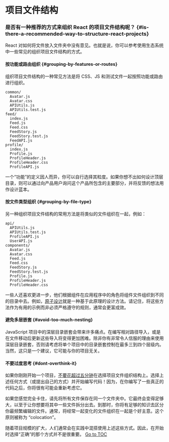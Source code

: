 
# 项目文件结构


### 是否有一种推荐的方式来组织 React 的项目文件结构呢？ {#is-there-a-recommended-way-to-structure-react-projects}

React 对如何将文件放入文件夹中没有意见。也就是说，你可以参考使用生态系统中一些常见的组织项目文件结构的方式。

#### 按功能或路由组织 {#grouping-by-features-or-routes}

组织项目文件结构的一种常见方法是将 CSS、JS 和测试文件一起按照功能或路由进行组织。

```
common/
  Avatar.js
  Avatar.css
  APIUtils.js
  APIUtils.test.js
feed/
  index.js
  Feed.js
  Feed.css
  FeedStory.js
  FeedStory.test.js
  FeedAPI.js
profile/
  index.js
  Profile.js
  ProfileHeader.js
  ProfileHeader.css
  ProfileAPI.js
```

一个“功能”的定义因人而异，你可以自行选择其粒度。如果你想不出如何设计顶层目录，则可以通过向产品用户询问这个产品所包含的主要部分，并将反馈的想法用作设计蓝本。

#### 按文件类型组织 {#grouping-by-file-type}

另一种组织项目文件结构的常用方法是将类似的文件组织在一起，例如：

```
api/
  APIUtils.js
  APIUtils.test.js
  ProfileAPI.js
  UserAPI.js
components/
  Avatar.js
  Avatar.css
  Feed.js
  Feed.css
  FeedStory.js
  FeedStory.test.js
  Profile.js
  ProfileHeader.js
  ProfileHeader.css
```

一些人还喜欢更进一步，他们根据组件在应用程序中的角色将组件文件组织到不同的目录中去。例如，[原子设计](http://bradfrost.com/blog/post/atomic-web-design/)就是一种基于此原理的设计方法。请记住，将这些方法作为有用的示例而非必须严格遵守的规则，通常会更富成效。

#### 避免多层嵌套 {#avoid-too-much-nesting}

JavaScript 项目中的深层目录嵌套会带来许多痛点。在编写相对路径导入，或是在文件移动后更新这些导入将变得更加困难。除非你有非常令人信服的理由来使用深层目录嵌套，否则请考虑将单个项目中的目录嵌套控制在最多三到四个层级内。当然，这只是一个建议，它可能与你的项目无关。

#### 不要过度思考 {#dont-overthink-it}

如果你刚刚开始一个项目，[不要花超过五分钟](https://en.wikipedia.org/wiki/Analysis_paralysis)在选择项目文件组织结构上。选择上述任何方式（或提出自己的方式）并开始编写代码！因为，在你编写了一些真正的代码之后，你将很有可能会重新考虑它。

如果您感觉完全卡住，请先将所有文件保存在同一个文件夹中。它最终会变得足够大，以至于让你想要将其中一些文件拆分出去。到那时，你将有足够的知识去区分你最频繁编辑的文件。通常，将经常一起变化的文件组织在一起是个好主意。这个原则被称为 “colocation”。

随着项目规模的扩大，人们通常会在实践中混搭使用上述这些方式。因此，在开始时选择“正确”的那个方式并不是很重要。
<span style="float: footnote;"><a href="./index.html#toc">Go to TOC</a></span>
